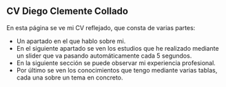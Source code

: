 ## CV Diego Clemente Collado

En esta página se ve mi CV reflejado, que consta de varias partes:
- Un apartado en el que hablo sobre mi.
- En el siguiente apartado se ven los estudios que he realizado mediante un slider que va pasando automáticamente cada 5 segundos.
- En la siguiente sección se puede observar mi experiencia profesional.
- Por último se ven los conocimientos que tengo mediante varias tablas, cada una sobre un tema en concreto.